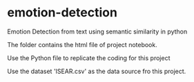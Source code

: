 # emotion-detection
Emotion Detection from text using semantic similarity in python

The folder contains the html file of project notebook.

Use the Python file to replicate the coding for this project

Use the dataset 'ISEAR.csv' as the data source fro this project. 

